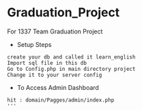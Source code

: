 # Graduation_Project
For 1337 Team Graduation Project

- Setup Steps
```
create your db and called it learn_english 
Import sql file in this db
Go to Config.php in main directory project 
Change it to your server config
```
- To Access Admin Dashboard 
```
hit : domain/Pagges/admin/index.php
'''

